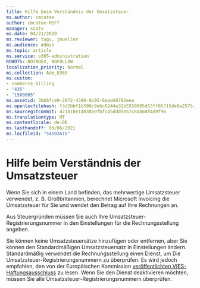 ```yaml
---
title: Hilfe beim Verständnis der Umsatzsteuer
ms.author: cmcatee
author: cmcatee-MSFT
manager: scotv
ms.date: 04/21/2020
ms.reviewer: tugu, jmueller
ms.audience: Admin
ms.topic: article
ms.service: o365-administration
ROBOTS: NOINDEX, NOFOLLOW
localization_priority: Normal
ms.collection: Adm_O365
ms.custom:
- commerce_billing
- "435"
- "1500005"
ms.assetid: 3bb6fce9-2072-4380-9c05-6aad40792eea
ms.openlocfilehash: f3d2bbf1b590c9e6c0244a32b5550995d53ff05715de8a2575aa08052061de15
ms.sourcegitcommit: d71b18e1403859fbfc45ddd9a57c8ab68f4d9f96
ms.translationtype: MT
ms.contentlocale: de-DE
ms.lasthandoff: 08/06/2021
ms.locfileid: "54503615"
---
```

# <a name="help-understanding-value-added-tax-vat"></a>Hilfe beim Verständnis der Umsatzsteuer

Wenn Sie sich in einem Land befinden, das mehrwertige Umsatzsteuer verwendet, z. B. Großbritannien, berechnet Microsoft Invoicing die Umsatzsteuer für Sie und wendet den Betrag auf Ihre Rechnungen an.
  
Aus Steuergründen müssen Sie auch Ihre Umsatzsteuer-Registrierungsnummer in den Einstellungen für die Rechnungsstellung angeben.
  
Sie können keine Umsatzsteuersätze hinzufügen oder entfernen, aber Sie können den Standardmäßigen Umsatzsteuersatz in Einstellungen ändern. Standardmäßig verwendet die Rechnungsstellung einen Dienst, um Die Umsatzsteuer-Registrierungsnummern zu überprüfen. Es wird jedoch empfohlen, den von der Europäischen Kommission [veröffentlichten VIES-Haftungsausschluss](https://go.microsoft.com/fwlink/?LinkID=841741) zu lesen. Wenn Sie den Dienst deaktivieren möchten, müssen Sie alle Umsatzsteuer-Registrierungsnummern überprüfen.